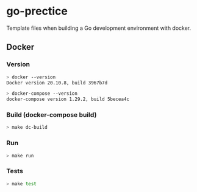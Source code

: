 # go-prectice
  
Template files when building a Go development environment with docker.  
  

## Docker
  
### Version
  
```bash
> docker --version
Docker version 20.10.8, build 3967b7d

> docker-compose --version
docker-compose version 1.29.2, build 5becea4c
```
  
### Build (docker-compose build)
  
```bash
> make dc-build
```
  
### Run
  
```bash
> make run
```
  
### Tests
  
```bash
> make test
```
